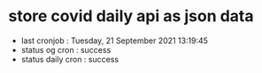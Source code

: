 # store covid daily api as json data

- last cronjob : Tuesday, 21 September 2021 13:19:45
- status og cron : success
- status daily cron : success
      
      